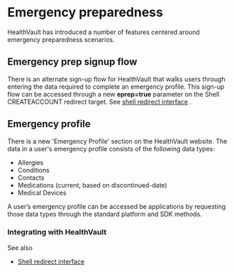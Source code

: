 Emergency preparedness
======================

HealthVault has introduced a number of features centered around emergency preparedness scenarios.

Emergency prep signup flow
--------------------------

There is an alternate sign-up flow for HealthVault that walks users through entering the data required to complete an emergency profile. This sign-up flow can be accessed through a new **eprep=true** parameter on the Shell CREATEACCOUNT redirect target. See <a href="/healthvault/concepts/connectivity/shell-redirect-interface.md" id="PageContent_13990_8">shell redirect interface</a> .

Emergency profile
-----------------

There is a new 'Emergency Profile' section on the HealthVault website. The data in a user's emergency profile consists of the following data types:

-   Allergies
-   Conditions
-   Contacts
-   Medications (current, based on discontinued-date)
-   Medical Devices

A user’s emergency profile can be accessed be applications by requesting those data types through the standard platform and SDK methods.

### Integrating with HealthVault

See also

-   <a href="/healthvault/concepts/connectivity/shell-redirect-interface.md" id="RightRailLinkListSection_13990_7">Shell redirect interface</a>

